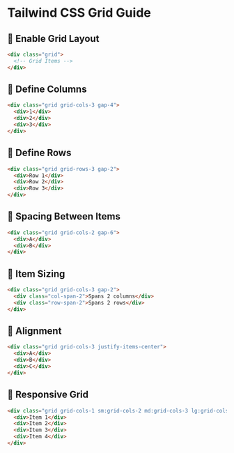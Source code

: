 # Tailwind CSS Grid Guide

## 📌 Enable Grid Layout
```html
<div class="grid">
  <!-- Grid Items -->
</div>
```

## 🔹 Define Columns
```html
<div class="grid grid-cols-3 gap-4">
  <div>1</div>
  <div>2</div>
  <div>3</div>
</div>
```

## 🔹 Define Rows
```html
<div class="grid grid-rows-3 gap-2">
  <div>Row 1</div>
  <div>Row 2</div>
  <div>Row 3</div>
</div>
```

## 🔹 Spacing Between Items
```html
<div class="grid grid-cols-2 gap-6">
  <div>A</div>
  <div>B</div>
</div>
```

## 🔹 Item Sizing
```html
<div class="grid grid-cols-3 gap-2">
  <div class="col-span-2">Spans 2 columns</div>
  <div class="row-span-2">Spans 2 rows</div>
</div>
```

## 🔹 Alignment
```html
<div class="grid grid-cols-3 justify-items-center">
  <div>A</div>
  <div>B</div>
  <div>C</div>
</div>
```

## 🔹 Responsive Grid
```html
<div class="grid grid-cols-1 sm:grid-cols-2 md:grid-cols-3 lg:grid-cols-4">
  <div>Item 1</div>
  <div>Item 2</div>
  <div>Item 3</div>
  <div>Item 4</div>
</div>